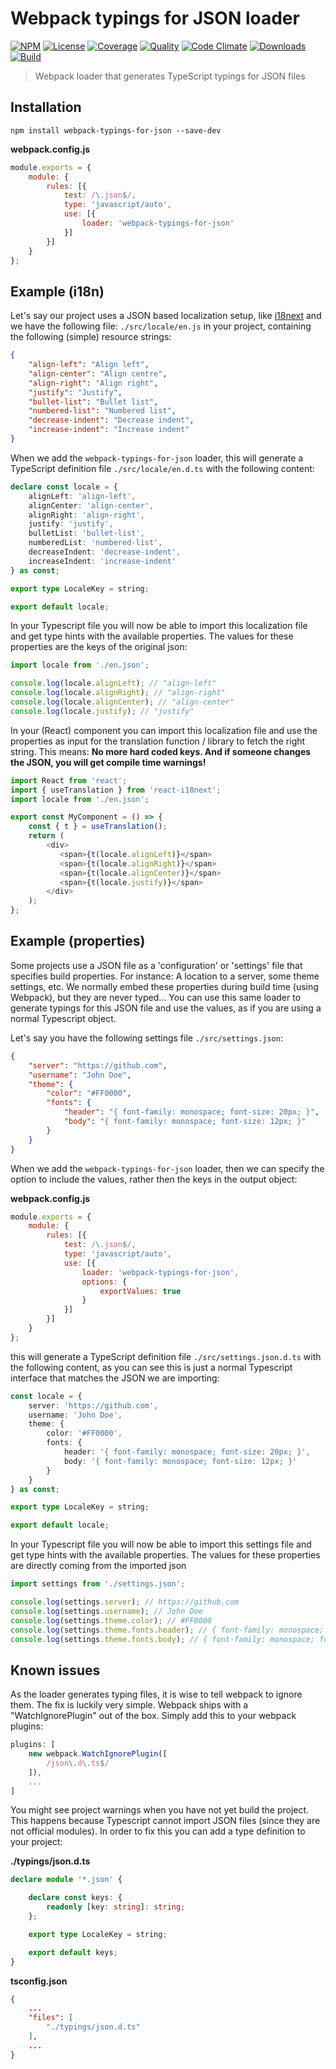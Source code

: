 # Webpack typings for JSON loader

[![NPM][npm-image]][npm-url]
[![License][license-image]][license-url]
[![Coverage][coverage-image]][coverage-url]
[![Quality][quality-image]][quality-url]
[![Code Climate][climate-image]][climate-url]
[![Downloads][downloads-image]][downloads-url]
[![Build][build-image]][build-url]

> Webpack loader that generates TypeScript typings for JSON files

## Installation

```
npm install webpack-typings-for-json --save-dev
```

**webpack.config.js**

```javascript
module.exports = {
    module: {
        rules: [{
            test: /\.json$/,
            type: 'javascript/auto',
            use: [{
                loader: 'webpack-typings-for-json'
            }]
        }]
    }
};
```

## Example (i18n)

Let's say our project uses a JSON based localization setup, like [i18next](https://www.i18next.com/)
and we have the following file: `./src/locale/en.js` in your project, containing the following
(simple) resource strings:

```json
{
    "align-left": "Align left",
    "align-center": "Align centre",
    "align-right": "Align right",
    "justify": "Justify",
    "bullet-list": "Bullet list",
    "numbered-list": "Numbered list",
    "decrease-indent": "Decrease indent",
    "increase-indent": "Increase indent"
}
```

When we add the `webpack-typings-for-json` loader, this will generate a TypeScript
definition file `./src/locale/en.d.ts` with the following content:

```typescript
declare const locale = {
    alignLeft: 'align-left',
    alignCenter: 'align-center',
    alignRight: 'align-right',
    justify: 'justify',
    bulletList: 'bullet-list',
    numberedList: 'numbered-list',
    decreaseIndent: 'decrease-indent',
    increaseIndent: 'increase-indent'
} as const;

export type LocaleKey = string;

export default locale;
```

In your Typescript file you will now be able to import this localization
file and get type hints with the available properties. The values for
these properties are the keys of the original json:

```typescript
import locale from './en.json';

console.log(locale.alignLeft); // "align-left"
console.log(locale.alignRight); // "align-right"
console.log(locale.alignCenter); // "align-center"
console.log(locale.justify); // "justify"
```

In your (React) component you can import this localization file and use
the properties as input for the translation function / library to fetch the
right string. This means: **No more hard coded keys. And if someone changes
the JSON, you will get compile time warnings!**

```typescript jsx
import React from 'react';
import { useTranslation } from 'react-i18next';
import locale from './en.json';

export const MyComponent = () => {
    const { t } = useTranslation();
    return (
        <div>
           <span>{t(locale.alignLeft)}</span>
           <span>{t(locale.alignRight)}</span>
           <span>{t(locale.alignCenter)}</span>
           <span>{t(locale.justify)}</span>
        </div>
    );
};
```

## Example (properties)

Some projects use a JSON file as a 'configuration' or 'settings' file that specifies build
properties. For instance: A location to a server, some theme settings, etc. We normally embed
these properties during build time (using Webpack), but they are never typed... You can use
this same loader to generate typings for this JSON file and use the values, as if you
are using a normal Typescript object.

Let's say you have the following settings file `./src/settings.json`:

```json
{
    "server": "https://github.com",
    "username": "John Doe",
    "theme": {
        "color": "#FF0000",
        "fonts": {
            "header": "{ font-family: monospace; font-size: 20px; }",
            "body": "{ font-family: monospace; font-size: 12px; }"
        }
    }
}
```

When we add the `webpack-typings-for-json` loader, then we can specify
the option to include the values, rather then the keys in the output
object:

**webpack.config.js**

```javascript
module.exports = {
    module: {
        rules: [{
            test: /\.json$/,
            type: 'javascript/auto',
            use: [{
                loader: 'webpack-typings-for-json',
                options: {
                    exportValues: true
                }
            }]
        }]
    }
};
```

this will generate a TypeScript definition file `./src/settings.json.d.ts` with
the following content, as you can see this is just a normal Typescript interface
that matches the JSON we are importing:

```typescript
const locale = {
    server: 'https://github.com',
    username: 'John Doe',
    theme: {
        color: '#FF0000',
        fonts: {
            header: '{ font-family: monospace; font-size: 20px; }',
            body: '{ font-family: monospace; font-size: 12px; }'
        }
    }
} as const;

export type LocaleKey = string;

export default locale;
```

In your Typescript file you will now be able to import this settings
file and get type hints with the available properties. The values for
these properties are directly coming from the imported json

```typescript
import settings from './settings.json';

console.log(settings.server); // https://github.com
console.log(settings.username); // John Doe
console.log(settings.theme.color); // #FF0000
console.log(settings.theme.fonts.header); // { font-family: monospace; font-size: 20px; }
console.log(settings.theme.fonts.body); // { font-family: monospace; font-size: 12px; }
```

## Known issues

As the loader generates typing files, it is wise to tell webpack to ignore them.
The fix is luckily very simple. Webpack ships with a "WatchIgnorePlugin" out of the box.
Simply add this to your webpack plugins:

```javascript
plugins: [
    new webpack.WatchIgnorePlugin([
        /json\.d\.ts$/
    ]),
    ...
]
```

You might see project warnings when you have not yet build the project. This happens
because Typescript cannot import JSON files (since they are not official modules).
In order to fix this you can add a type definition to your project:

**./typings/json.d.ts**
```typescript
declare module '*.json' {

    declare const keys: {
        readonly [key: string]: string;
    };

    export type LocaleKey = string;

    export default keys;
}
```

**tsconfig.json**
```json
{
    ...
    "files": [
        "./typings/json.d.ts"
    ],
    ...
}
```

[npm-url]: https://npmjs.org/package/webpack-typings-for-json
[npm-image]: https://img.shields.io/npm/v/webpack-typings-for-json.svg
[license-url]: LICENSE
[license-image]: http://img.shields.io/npm/l/webpack-typings-for-json.svg
[coverage-url]: https://codecov.io/gh/ferdikoomen/webpack-typings-for-json
[coverage-image]: https://img.shields.io/codecov/c/github/ferdikoomen/webpack-typings-for-json.svg
[quality-url]: https://lgtm.com/projects/g/ferdikoomen/webpack-typings-for-json
[quality-image]: https://img.shields.io/lgtm/grade/javascript/g/ferdikoomen/webpack-typings-for-json.svg
[climate-url]: https://codeclimate.com/github/ferdikoomen/webpack-typings-for-json
[climate-image]: https://img.shields.io/codeclimate/maintainability/ferdikoomen/webpack-typings-for-json.svg
[downloads-url]: http://npm-stat.com/charts.html?package=webpack-typings-for-json
[downloads-image]: http://img.shields.io/npm/dm/webpack-typings-for-json.svg
[build-url]: https://circleci.com/gh/ferdikoomen/webpack-typings-for-json/tree/master
[build-image]: https://circleci.com/gh/ferdikoomen/webpack-typings-for-json/tree/master.svg?style=svg
